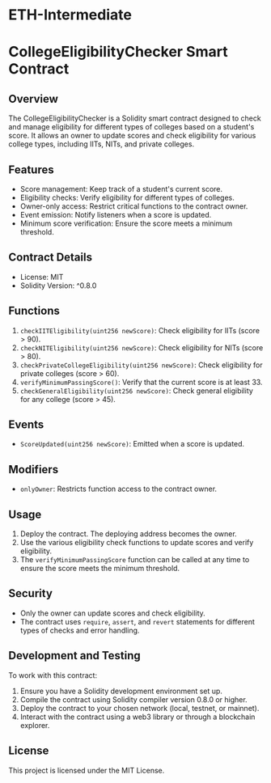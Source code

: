 # ETH-Intermediate
# CollegeEligibilityChecker Smart Contract

## Overview

The CollegeEligibilityChecker is a Solidity smart contract designed to check and manage eligibility for different types of colleges based on a student's score. It allows an owner to update scores and check eligibility for various college types, including IITs, NITs, and private colleges.

## Features

- Score management: Keep track of a student's current score.
- Eligibility checks: Verify eligibility for different types of colleges.
- Owner-only access: Restrict critical functions to the contract owner.
- Event emission: Notify listeners when a score is updated.
- Minimum score verification: Ensure the score meets a minimum threshold.

## Contract Details

- License: MIT
- Solidity Version: ^0.8.0

## Functions

1. `checkIITEligibility(uint256 newScore)`: Check eligibility for IITs (score > 90).
2. `checkNITEligibility(uint256 newScore)`: Check eligibility for NITs (score > 80).
3. `checkPrivateCollegeEligibility(uint256 newScore)`: Check eligibility for private colleges (score > 60).
4. `verifyMinimumPassingScore()`: Verify that the current score is at least 33.
5. `checkGeneralEligibility(uint256 newScore)`: Check general eligibility for any college (score > 45).

## Events

- `ScoreUpdated(uint256 newScore)`: Emitted when a score is updated.

## Modifiers

- `onlyOwner`: Restricts function access to the contract owner.

## Usage

1. Deploy the contract. The deploying address becomes the owner.
2. Use the various eligibility check functions to update scores and verify eligibility.
3. The `verifyMinimumPassingScore` function can be called at any time to ensure the score meets the minimum threshold.

## Security

- Only the owner can update scores and check eligibility.
- The contract uses `require`, `assert`, and `revert` statements for different types of checks and error handling.

## Development and Testing

To work with this contract:

1. Ensure you have a Solidity development environment set up.
2. Compile the contract using Solidity compiler version 0.8.0 or higher.
3. Deploy the contract to your chosen network (local, testnet, or mainnet).
4. Interact with the contract using a web3 library or through a blockchain explorer.

## License

This project is licensed under the MIT License.
